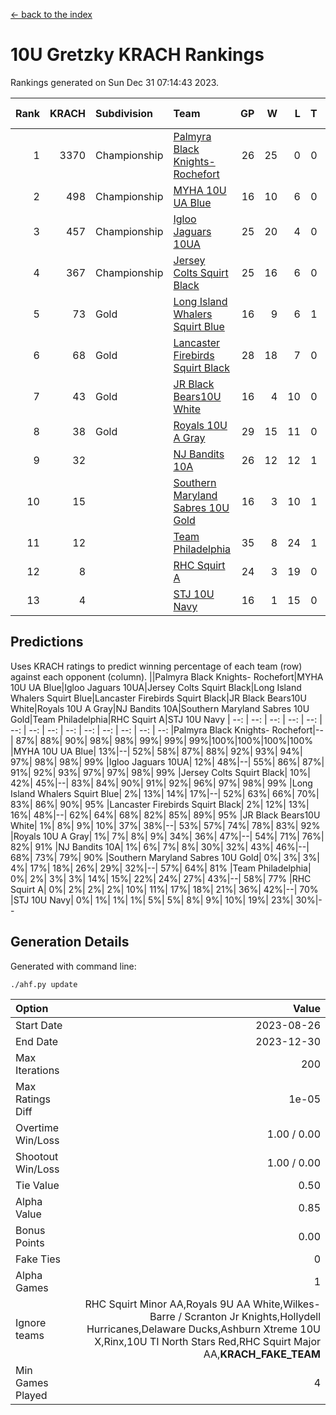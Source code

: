 [<- back to the index](readme.md)
# 10U Gretzky KRACH Rankings
Rankings generated on Sun Dec 31 07:14:43 2023.

Rank|KRACH|Subdivision|Team|GP|W|L|T|OTW|OTL|SoS|Exp Wins|Win Diff
---:|---:|:---|:---|---:|---:|---:|---:|---:|---:|---:|---:|---:
1|3370|Championship|[Palmyra Black Knights- Rochefort](https://gamesheetstats.com/seasons/3659/teams/140260/schedule)|26|25|0|0|0|1|160|25.8|-0.0
2|498|Championship|[MYHA 10U UA Blue](https://gamesheetstats.com/seasons/3659/teams/140258/schedule)|16|10|6|0|0|0|929|10.8|-0.0
3|457|Championship|[Igloo Jaguars 10UA](https://gamesheetstats.com/seasons/3659/teams/140253/schedule)|25|20|4|0|0|1|261|20.8|-0.0
4|367|Championship|[Jersey Colts Squirt Black](https://gamesheetstats.com/seasons/3659/teams/140254/schedule)|25|16|6|0|1|2|735|17.8|-0.0
5|73|Gold|[Long Island Whalers Squirt Blue](https://gamesheetstats.com/seasons/3659/teams/140257/schedule)|16|9|6|1|0|0|459|10.4|0.0
6|68|Gold|[Lancaster Firebirds Squirt Black](https://gamesheetstats.com/seasons/3659/teams/140256/schedule)|28|18|7|0|2|1|173|20.9|0.0
7|43|Gold|[JR Black Bears10U White](https://gamesheetstats.com/seasons/3659/teams/140255/schedule)|16|4|10|0|1|1|744|5.9|0.0
8|38|Gold|[Royals 10U A Gray](https://gamesheetstats.com/seasons/3659/teams/140262/schedule)|29|15|11|0|1|2|203|16.9|0.0
9|32||[NJ Bandits 10A](https://gamesheetstats.com/seasons/3659/teams/140259/schedule)|26|12|12|1|0|1|121|13.4|0.0
10|15||[Southern Maryland Sabres 10U Gold](https://gamesheetstats.com/seasons/3659/teams/140263/schedule)|16|3|10|1|2|0|77|6.4|0.0
11|12||[Team Philadelphia](https://gamesheetstats.com/seasons/3659/teams/140265/schedule)|35|8|24|1|0|2|477|9.4|0.0
12|8||[RHC Squirt A](https://gamesheetstats.com/seasons/3659/teams/140261/schedule)|24|3|19|0|2|0|96|5.9|0.0
13|4||[STJ 10U Navy](https://gamesheetstats.com/seasons/3659/teams/140264/schedule)|16|1|15|0|0|0|671|1.9|0.0

## Predictions
Uses KRACH ratings to predict winning percentage of each team (row) against each opponent (column).
||Palmyra Black Knights- Rochefort|MYHA 10U UA Blue|Igloo Jaguars 10UA|Jersey Colts Squirt Black|Long Island Whalers Squirt Blue|Lancaster Firebirds Squirt Black|JR Black Bears10U White|Royals 10U A Gray|NJ Bandits 10A|Southern Maryland Sabres 10U Gold|Team Philadelphia|RHC Squirt A|STJ 10U Navy
| --: | --: | --: | --: | --: | --: | --: | --: | --: | --: | --: | --: | --: | --: 
|Palmyra Black Knights- Rochefort|--| 87%| 88%| 90%| 98%| 98%| 99%| 99%| 99%|100%|100%|100%|100%
|MYHA 10U UA Blue| 13%|--| 52%| 58%| 87%| 88%| 92%| 93%| 94%| 97%| 98%| 98%| 99%
|Igloo Jaguars 10UA| 12%| 48%|--| 55%| 86%| 87%| 91%| 92%| 93%| 97%| 97%| 98%| 99%
|Jersey Colts Squirt Black| 10%| 42%| 45%|--| 83%| 84%| 90%| 91%| 92%| 96%| 97%| 98%| 99%
|Long Island Whalers Squirt Blue|  2%| 13%| 14%| 17%|--| 52%| 63%| 66%| 70%| 83%| 86%| 90%| 95%
|Lancaster Firebirds Squirt Black|  2%| 12%| 13%| 16%| 48%|--| 62%| 64%| 68%| 82%| 85%| 89%| 95%
|JR Black Bears10U White|  1%|  8%|  9%| 10%| 37%| 38%|--| 53%| 57%| 74%| 78%| 83%| 92%
|Royals 10U A Gray|  1%|  7%|  8%|  9%| 34%| 36%| 47%|--| 54%| 71%| 76%| 82%| 91%
|NJ Bandits 10A|  1%|  6%|  7%|  8%| 30%| 32%| 43%| 46%|--| 68%| 73%| 79%| 90%
|Southern Maryland Sabres 10U Gold|  0%|  3%|  3%|  4%| 17%| 18%| 26%| 29%| 32%|--| 57%| 64%| 81%
|Team Philadelphia|  0%|  2%|  3%|  3%| 14%| 15%| 22%| 24%| 27%| 43%|--| 58%| 77%
|RHC Squirt A|  0%|  2%|  2%|  2%| 10%| 11%| 17%| 18%| 21%| 36%| 42%|--| 70%
|STJ 10U Navy|  0%|  1%|  1%|  1%|  5%|  5%|  8%|  9%| 10%| 19%| 23%| 30%|--

## Generation Details

Generated with command line:
```
./ahf.py update
```

| Option | Value |
| :----- | ----: |
| Start Date | 2023-08-26 |
| End Date | 2023-12-30 |
| Max Iterations | 200 |
| Max Ratings Diff | 1e-05 |
| Overtime Win/Loss | 1.00 / 0.00 |
| Shootout Win/Loss | 1.00 / 0.00 |
| Tie Value | 0.50 |
| Alpha Value | 0.85 |
| Bonus Points | 0.00 |
| Fake Ties | 0 |
| Alpha Games | 1 |
| Ignore teams | RHC Squirt Minor AA,Royals 9U AA White,Wilkes-Barre / Scranton Jr Knights,Hollydell Hurricanes,Delaware Ducks,Ashburn Xtreme 10U X,Rinx,10U TI North Stars Red,RHC Squirt Major AA,__KRACH_FAKE_TEAM__ |
| Min Games Played | 4 |

